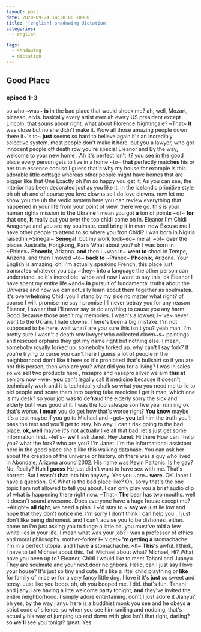 ```yaml
---
layout: post
date: 2020-09-24 14:30:00 +0900
title: '[english] shadowing dictation'
categories:
  - english

tags:
  - shadowing
  - dictation
---
```


## Good Place

### episod 1-3

so who ~was~ **is** in the bad place that would shock me?
ah, well, Mozart, picasso, elvis.
basically every artist ever
ah every US president except Lincoln.
that souns about right. what about Florence Nightingale?
~That~ **It** was close but no she didn't make it.
Wow all those amazing people down there it~'s to~ **just** seem**s** so hard to believe
again it's an incredibly selective system.
most people don't make it here.
but you a lawyer, who got innocent people off death row
you're special Eleanor
and By the way, welcome to your new home .
Ah it's perfect isn't it?
you see in the good place every person gets to live in a home ~to~ **that** perfectly match**es** his or her true essense
cool
so I guess that's why my house for example is this adorable little cot**t**age
whereas other people might have homes thst are bigger
like that One
Exactly oh I'm so happy you get it.
As you can see, the interior has been decorated  just as you like it.
in the icelandic primitive style
oh oh uh and of course you love clowns so
I do love clowns.
now let me show you the uh the vedio system here
you can review everything that happened in your life from your point of view.
there we go.
this is your human rights mission to **the** Ukrain**e**
I mean you got **a** ton of point**s** ~of~ **for** that one, **It** really put you over the top
chidi come on in.
Eleanor I'm Chidi Anagonye and you are my soulmate.
cool bring it in man.
now Excuse me I have other people to attend to
so where you fron Chidi?
I was born in Nigiria raised in ~Sinegal~ **Senegal**.
but my work took~ed~ me all ~of~ **over** the places
Austraila, Hongkong, Paris
What about you?
uh I was born in ~Phinex~ **Phoenix**, Arizona.
**and** then I ~was in~ **went to** shool in Tempe, Arizona.
and then I moved ~to~ **back to** ~Phinex~ **Phoenix**, Arizona.
Your English is amazing.
oh, I'm actually speaking French, this place just transrate**s** whatever you say
~they~ into a language the other person can understand.
so it's incredible. whoa
and now I want to say this, ok
Eleanor I have spent my entire life ~and~ **in** pursuit of fundamental truth**s** about the Universe
and now we can actually learn about them together  as soulmate**s**.
It's overw**h**elming
Chidi you'll stand by my side no matter what right?
of course I will.
promise me say I promise I'll never betray you for any reason
Eleanor, I swear that I'll never say or do anything to cause you any harm.
Good
Because those aren't my memories.
I wasn's a lowyer, I~'ve~ never went to the Ukrain.
I hate clowns.
There's been a big mistake.
I'm not supposed to be here.
wait what?
are you sure this isn't you?
yeah man, I'm pretty sure I wasn't a death row lowyer who collected clown~s~ paintings and rescued orphans
they got my name right but nothing else.
I mean, someboby royally forked up.
someboby forked up.
why can't I say fork?
If you're trying to curse you can't here
I guess a lot of people in the neighborhood don't like it here   so it's prohibited
that's bullshirt
so if you are not this person, then who are you?
what did you for a living?
I was in sales
so we sell two products here , nasapro and nasapro silver
we aim **this at** seniors
now ~we~ **you** can't legally call it medicine because it doesn't technically work
and it is technically chalk so what you
you need me to lie to old people and scare them into buying fake medicine
I get it man, which one is my desk?
so your job was to def**r**aud the elderly
sorry the sick and elderly
but I was good at it.
I was the  top salesperson five year running
ok that's worse.
**I mean** you do get how that's worse right?
**You know** maybe it's a test
maybe if you go to Michael and ~get~ **you** tell him the truth
you'll pass the test and you'll get to stay.
No way. I can't risk going to the bad place.
**ok, well** maybe it's not actually like all that bad.
let's just get some information first. ~let's~ **we'll** ask Janet.
Hey Janet. Hi there How can I help you?
what the fork? who are you?
I'm Janet. I'm the informational assistant here in the good place
she's like this walking database.
You can ask her about the creation of the universe or history.
oh there was a guy who lived in Abondale, Arizona around 2002.
His name was Kevin Paltonic.
Is he gay? No. Really? Huh **I guess** He just didn't want to have sex with me.
That's correct.
But I wasn't **that** into him anyway.
Yes you ~are~ **were**. OK Janet I have a question. OK
What is the bad place like?
Oh, sorry that's the one topic I am not allowed  to tell you about.
I can only play you a brief audio clip of what is happening there right now.
~That~ **The** bear has two mouths.
well it doesn't sound awesome.
Does everyone have a huge house except me?
~Alright~ **all right**, we need a plan.
I ~'d stay to ~ **say we**  just lie low and hope that they don't notice me.
I'm sorry I don't think I can help you   .
I just don't like being dishonest. and I can't advise you to be dishonest either.
come on I'm just asking you to fudge a little bit.
you must've told a few white lies in your life.
I mean what was your job?
I was a professor of ethics and moral philosophy.
mother-forker
I~'v get~ **'m getting a** stomachache. I'm in a perfect utopia.
and I have **a** stomachache. ~It~ **This**'s awful.
I think, I have to tell Michael about this.
Tell Michael about what?
Michael, Hi?
What have you been up to?
Eleanor, Chidi I would like to meet Tahani and Juanyu.
They are soulmate and your next door neighbors.
Hello, can I just say I love your house?
It's just so tiny and cute. It's like a littel child plaything or **like** for family of mice
**or** for a very fancy little dog. I love it it's **just** so sweet and tensy.
Just like you boop.
oh, oh
you booped me.
I did. that's fun.
Tahani and jianyu are having a litte welcome party tonight, **and** they've invited the entire neighborhood.
I simply adore entertaining.
don't I just adore it Jianyu?
oh yes, by the way jianyu here is a buddhist monk you see
and he obeys **a** strict code of silence.
so when you see him smiling and nodding, that's actually his way of jumping up and down with glee
Isn't that right, darling? so **we'll**  see you tonigt?
great. Yes
